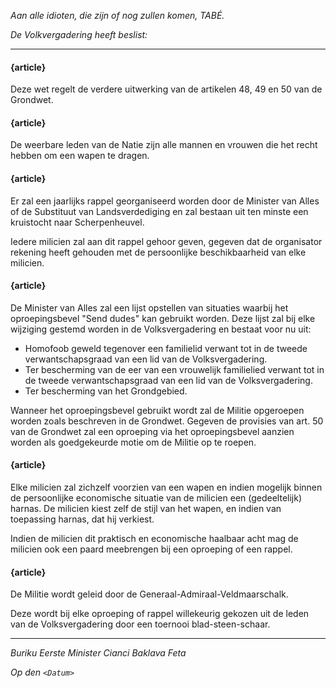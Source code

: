 _Aan alle idioten, die zijn of nog zullen komen, TABÉ._

_De Volkvergadering heeft beslist:_

--------------------------

#### {article}
Deze wet regelt de verdere uitwerking van de artikelen 48, 49 en 50 van de Grondwet.

#### {article}
De weerbare leden van de Natie zijn alle mannen en vrouwen die het recht hebben om een wapen te dragen.

#### {article}
Er zal een jaarlijks rappel georganiseerd worden door de Minister van Alles of de Substituut van Landsverdediging en zal bestaan uit ten minste een kruistocht naar Scherpenheuvel.

Iedere milicien zal aan dit rappel gehoor geven, gegeven dat de organisator rekening heeft gehouden met de persoonlijke beschikbaarheid van elke milicien. 

#### {article}
De Minister van Alles zal een lijst opstellen van situaties waarbij het oproepingsbevel "Send dudes" kan gebruikt worden.
Deze lijst zal bij elke wijziging gestemd worden in de Volksvergadering en bestaat voor nu uit:

* Homofoob geweld tegenover een familielid verwant tot in de tweede verwantschapsgraad van een lid van de Volksvergadering.
* Ter bescherming van de eer van een vrouwelijk familielied verwant tot in de tweede verwantschapsgraad van een lid van de Volksvergadering.
* Ter bescherming van het Grondgebied. 

Wanneer het oproepingsbevel gebruikt wordt zal de Militie opgeroepen worden zoals beschreven in de Grondwet.
Gegeven de provisies van art. 50 van de Grondwet zal een oproeping via het oproepingsbevel aanzien worden als goedgekeurde motie om de Militie op te roepen.

#### {article}
Elke milicien zal zichzelf voorzien van een wapen en indien mogelijk binnen de persoonlijke economische situatie van de milicien een (gedeeltelijk) harnas.
De milicien kiest zelf de stijl van het wapen, en indien van toepassing harnas, dat hij verkiest. 

Indien de milicien dit praktisch en economische haalbaar acht mag de milicien ook een paard meebrengen bij een oproeping of een rappel.

#### {article}
De Militie wordt geleid door de Generaal-Admiraal-Veldmaarschalk.

Deze wordt bij elke oproeping of rappel willekeurig gekozen uit de leden van de Volksvergadering door een toernooi blad-steen-schaar.

--------------------------

_Buriku Eerste Minister Cianci Baklava Feta_

_Op den ``<Datum>``_